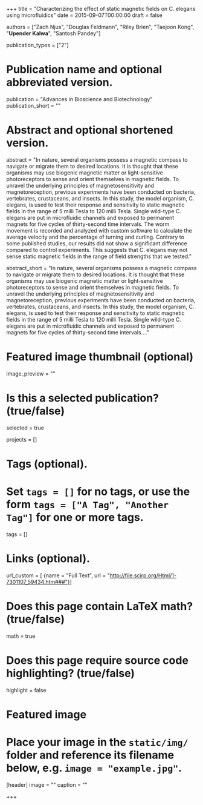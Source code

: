 +++
title = "Characterizing the effect of static magnetic fields on C. elegans using microfluidics"
date = 2015-09-07T00:00:00
draft = false

authors = ["Zach Njus", "Douglas Feldmann", "Riley Brien", "Taejoon Kong", "<b>Upender Kalwa</b>", "Santosh Pandey"]

publication_types = ["2"]

# Publication name and optional abbreviated version.
publication = "Advances in Bioscience and Biotechnology"
publication_short = ""

# Abstract and optional shortened version.
abstract = "In nature, several organisms possess a magnetic compass to navigate or migrate them to desired locations. It is thought that these organisms may use biogenic magnetic matter or light-sensitive photoreceptors to sense and orient themselves in magnetic fields. To unravel the underlying principles of magnetosensitivity and magnetoreception, previous experiments have been conducted on bacteria, vertebrates, crustaceans, and insects. In this study, the model organism, C. elegans, is used to test their response and sensitivity to static magnetic fields in the range of 5 milli Tesla to 120 milli Tesla. Single wild-type C. elegans are put in microfluidic channels and exposed to permanent magnets for five cycles of thirty-second time intervals. The worm movement is recorded and analyzed with custom software to calculate the average velocity and the percentage of turning and curling. Contrary to some published studies, our results did not show a significant difference compared to control experiments. This suggests that C. elegans may not sense static magnetic fields in the range of field strengths that we tested."

abstract_short = "In nature, several organisms possess a magnetic compass to navigate or migrate them to desired locations. It is thought that these organisms may use biogenic magnetic matter or light-sensitive photoreceptors to sense and orient themselves in magnetic fields. To unravel the underlying principles of magnetosensitivity and magnetoreception, previous experiments have been conducted on bacteria, vertebrates, crustaceans, and insects. In this study, the model organism, C. elegans, is used to test their response and sensitivity to static magnetic fields in the range of 5 milli Tesla to 120 milli Tesla. Single wild-type C. elegans are put in microfluidic channels and exposed to permanent magnets for five cycles of thirty-second time intervals...."

# Featured image thumbnail (optional)
image_preview = ""

# Is this a selected publication? (true/false)
selected = true

projects = []

# Tags (optional).
#   Set `tags = []` for no tags, or use the form `tags = ["A Tag", "Another Tag"]` for one or more tags.
tags = []

# Links (optional).

url_custom = [
    {name = "Full Text", url = "http://file.scirp.org/Html/1-7301107_59434.htm###"}]


# Does this page contain LaTeX math? (true/false)
math = true

# Does this page require source code highlighting? (true/false)
highlight = false

# Featured image
# Place your image in the `static/img/` folder and reference its filename below, e.g. `image = "example.jpg"`.
[header]
image = ""
caption = ""

+++
